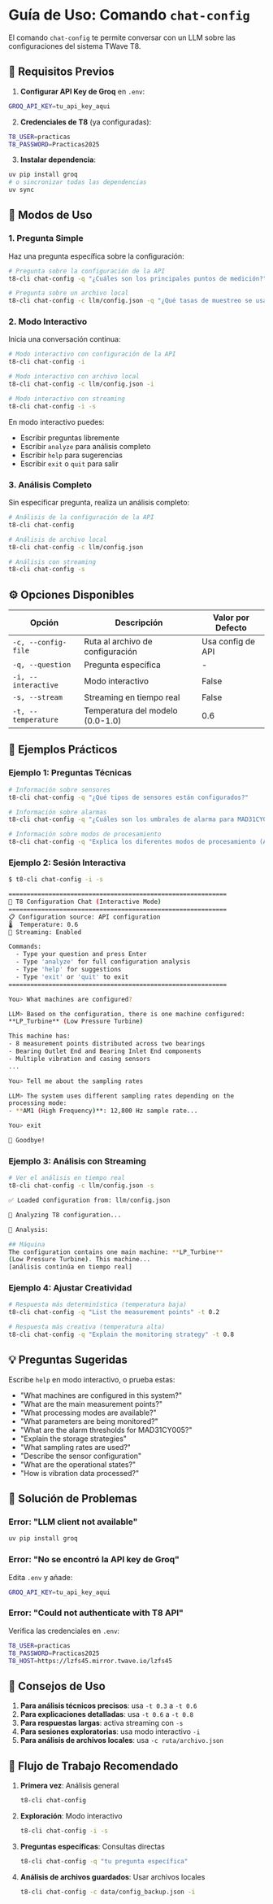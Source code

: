 # Guía de Uso: Comando `chat-config`

El comando `chat-config` te permite conversar con un LLM sobre las configuraciones del sistema TWave T8.

## 🚀 Requisitos Previos

1. **Configurar API Key de Groq** en `.env`:

```bash
GROQ_API_KEY=tu_api_key_aqui
```

2. **Credenciales de T8** (ya configuradas):

```bash
T8_USER=practicas
T8_PASSWORD=Practicas2025
```

3. **Instalar dependencia**:

```bash
uv pip install groq
# o sincronizar todas las dependencias
uv sync
```

## 📖 Modos de Uso

### 1. Pregunta Simple

Haz una pregunta específica sobre la configuración:

```bash
# Pregunta sobre la configuración de la API
t8-cli chat-config -q "¿Cuáles son los principales puntos de medición?"

# Pregunta sobre un archivo local
t8-cli chat-config -c llm/config.json -q "¿Qué tasas de muestreo se usan?"
```

### 2. Modo Interactivo

Inicia una conversación continua:

```bash
# Modo interactivo con configuración de la API
t8-cli chat-config -i

# Modo interactivo con archivo local
t8-cli chat-config -c llm/config.json -i

# Modo interactivo con streaming
t8-cli chat-config -i -s
```

En modo interactivo puedes:

- Escribir preguntas libremente
- Escribir `analyze` para análisis completo
- Escribir `help` para sugerencias
- Escribir `exit` o `quit` para salir

### 3. Análisis Completo

Sin especificar pregunta, realiza un análisis completo:

```bash
# Análisis de la configuración de la API
t8-cli chat-config

# Análisis de archivo local
t8-cli chat-config -c llm/config.json

# Análisis con streaming
t8-cli chat-config -s
```

## ⚙️ Opciones Disponibles

| Opción              | Descripción                      | Valor por Defecto |
| ------------------- | -------------------------------- | ----------------- |
| `-c, --config-file` | Ruta al archivo de configuración | Usa config de API |
| `-q, --question`    | Pregunta específica              | -                 |
| `-i, --interactive` | Modo interactivo                 | False             |
| `-s, --stream`      | Streaming en tiempo real         | False             |
| `-t, --temperature` | Temperatura del modelo (0.0-1.0) | 0.6               |

## 📝 Ejemplos Prácticos

### Ejemplo 1: Preguntas Técnicas

```bash
# Información sobre sensores
t8-cli chat-config -q "¿Qué tipos de sensores están configurados?"

# Información sobre alarmas
t8-cli chat-config -q "¿Cuáles son los umbrales de alarma para MAD31CY005?"

# Información sobre modos de procesamiento
t8-cli chat-config -q "Explica los diferentes modos de procesamiento (AM1, AM2, AM3)"
```

### Ejemplo 2: Sesión Interactiva

```bash
$ t8-cli chat-config -i -s

============================================================
🤖 T8 Configuration Chat (Interactive Mode)
============================================================
📋 Configuration source: API configuration
🌡️  Temperature: 0.6
📡 Streaming: Enabled

Commands:
  - Type your question and press Enter
  - Type 'analyze' for full configuration analysis
  - Type 'help' for suggestions
  - Type 'exit' or 'quit' to exit
============================================================

You> What machines are configured?

LLM> Based on the configuration, there is one machine configured:
**LP_Turbine** (Low Pressure Turbine)

This machine has:
- 8 measurement points distributed across two bearings
- Bearing Outlet End and Bearing Inlet End components
- Multiple vibration and casing sensors
...

You> Tell me about the sampling rates

LLM> The system uses different sampling rates depending on the
processing mode:
- **AM1 (High Frequency)**: 12,800 Hz sample rate...

You> exit

👋 Goodbye!
```

### Ejemplo 3: Análisis con Streaming

```bash
# Ver el análisis en tiempo real
t8-cli chat-config -c llm/config.json -s

✅ Loaded configuration from: llm/config.json

💭 Analyzing T8 configuration...

📝 Analysis:

## Máquina
The configuration contains one main machine: **LP_Turbine**
(Low Pressure Turbine). This machine...
[análisis continúa en tiempo real]
```

### Ejemplo 4: Ajustar Creatividad

```bash
# Respuesta más determinística (temperatura baja)
t8-cli chat-config -q "List the measurement points" -t 0.2

# Respuesta más creativa (temperatura alta)
t8-cli chat-config -q "Explain the monitoring strategy" -t 0.8
```

## 💡 Preguntas Sugeridas

Escribe `help` en modo interactivo, o prueba estas:

- "What machines are configured in this system?"
- "What are the main measurement points?"
- "What processing modes are available?"
- "What parameters are being monitored?"
- "What are the alarm thresholds for MAD31CY005?"
- "Explain the storage strategies"
- "What sampling rates are used?"
- "Describe the sensor configuration"
- "What are the operational states?"
- "How is vibration data processed?"

## 🔧 Solución de Problemas

### Error: "LLM client not available"

```bash
uv pip install groq
```

### Error: "No se encontró la API key de Groq"

Edita `.env` y añade:

```bash
GROQ_API_KEY=tu_api_key_aqui
```

### Error: "Could not authenticate with T8 API"

Verifica las credenciales en `.env`:

```bash
T8_USER=practicas
T8_PASSWORD=Practicas2025
T8_HOST=https://lzfs45.mirror.twave.io/lzfs45
```

## 🎯 Consejos de Uso

1. **Para análisis técnicos precisos**: usa `-t 0.3` a `-t 0.6`
2. **Para explicaciones detalladas**: usa `-t 0.6` a `-t 0.8`
3. **Para respuestas largas**: activa streaming con `-s`
4. **Para sesiones exploratorias**: usa modo interactivo `-i`
5. **Para análisis de archivos locales**: usa `-c ruta/archivo.json`

## 🔄 Flujo de Trabajo Recomendado

1. **Primera vez**: Análisis general

   ```bash
   t8-cli chat-config
   ```

2. **Exploración**: Modo interactivo

   ```bash
   t8-cli chat-config -i -s
   ```

3. **Preguntas específicas**: Consultas directas

   ```bash
   t8-cli chat-config -q "tu pregunta específica"
   ```

4. **Análisis de archivos guardados**: Usar archivos locales
   ```bash
   t8-cli chat-config -c data/config_backup.json -i
   ```
